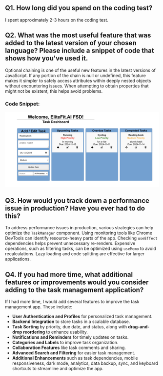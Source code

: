 ## Q1. How long did you spend on the coding test?
I spent approximately 2-3 hours on the coding test.

## Q2. What was the most useful feature that was added to the latest version of your chosen language? Please include a snippet of code that shows how you've used it.
Optional chaining is one of the useful new features in the latest versions of JavaScript. If any portion of the chain is null or undefined, this feature makes it simpler to safely access attributes within deeply nested objects without encountering issues. When attempting to obtain properties that might not be existent, this helps avoid problems.

### Code Snippet:
![Alt text](public/image.png)



## Q3. How would you track down a performance issue in production? Have you ever had to do this?

To address performance issues in production, various strategies can help optimize the `TaskManager` component. Using monitoring tools like Chrome DevTools can identify resource-heavy parts of the app. Checking `useEffect` dependencies helps prevent unnecessary re-renders. Expensive operations, such as filtering tasks, can be optimized using `useMemo` to avoid recalculations. Lazy loading and code splitting are effective for larger applications.

## Q4. If you had more time, what additional features or improvements would you consider adding to the task management application?

If I had more time, I would add several features to improve the task management app. These include:
- **User Authentication and Profiles** for personalized task management.
- **Backend Integration** to store tasks in a scalable database.
- **Task Sorting** by priority, due date, and status, along with **drag-and-drop reordering** to enhance usability.
- **Notifications and Reminders** for timely updates on tasks.
- **Categories and Labels** to improve task organization.
- **Collaboration Features** like task comments and sharing.
- **Advanced Search and Filtering** for easier task management.
- **Additional Enhancements** such as task dependencies, mobile responsiveness, dark mode, analytics, data backup, sync, and keyboard shortcuts to streamline and optimize the app.

